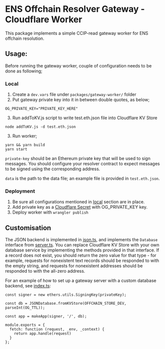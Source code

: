 # ENS Offchain Resolver Gateway - Cloudflare Worker
This package implements a simple CCIP-read gateway worker for ENS offchain resolution.

## Usage:
Before running the gateway worker, couple of configuration needs to be done as following;

### Local
1. Create a `dev.vars` file under `packages/gateway-worker/` folder
2. Put gateway private key into it in between double quotes, as below;
```
OG_PRIVATE_KEY="PRIVATE_KEY_HERE"
```
3. Run addToKV.js script to write test.eth.json file into Cloudflare KV Store
```
node addToKV.js -d test.eth.json
```
3. Run worker;
```
yarn && yarn build
yarn start
```

`private-key` should be an Ethereum private key that will be used to sign messages. You should configure your resolver contract to expect messages to be signed using the corresponding address.

`data` is the path to the data file; an example file is provided in `test.eth.json`.

### Deployment

1. Be sure all configurations mentioned in [local](#local) section are in place.
2. Add private key as a [Cloudflare Secret](https://blog.cloudflare.com/workers-secrets-environment/) with OG_PRIVATE_KEY key.
3. Deploy worker with `wrangler publish`

## Customisation
The JSON backend is implemented in [json.ts](src/json.ts), and implements the `Database` interface from [server.ts](src/server.ts). You can replace Cloudflare KV Store with your own database service by implementing the methods provided in that interface. If a record does not exist, you should return the zero value for that type - for example, requests for nonexistent text records should be responded to with the empty string, and requests for nonexistent addresses should be responded to with the all-zero address.

For an example of how to set up a gateway server with a custom database backend, see [index.ts](src/index.ts):
```
const signer = new ethers.utils.SigningKey(privateKey);

const db = JSONDatabase.fromKVStore(OFFCHAIN_STORE_DEV, parseInt(OG_TTL));

const app = makeApp(signer, '/', db);

module.exports = {
  fetch: function (request, _env, _context) {
    return app.handle(request)
  }
};

```
